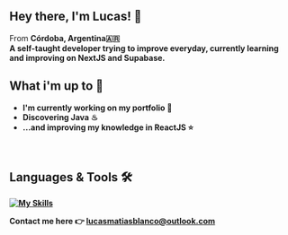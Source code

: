 ## Hey there, I'm Lucas! 👋 
From <strong>Córdoba, Argentina<strong>🇦🇷\
A self-taught developer trying to improve everyday, currently learning and improving on NextJS and Supabase. 
<br/>

## What i'm up to 🚀

- I'm currently working on my portfolio 💼
- Discovering Java ♨
- ...and improving my knowledge in ReactJS ⭐
<br/>

## Languages & Tools 🛠️

[![My Skills](https://skillicons.dev/icons?i=js,html,css,express,nextjs,figma&theme=dark)](https://skillicons.dev)
<br/>

Contact me here 👉 <lucasmatiasblanco@outlook.com>
 


<!--
**lucasmblanco/lucasmblanco** is a ✨ _special_ ✨ repository because its `README.md` (this file) appears on your GitHub profile.

Here are some ideas to get you started:

- 🔭 I’m currently working on ...
- 🌱 I’m currently learning ...
- 👯 I’m looking to collaborate on ...
- 🤔 I’m looking for help with ...
- 💬 Ask me about ...
- 📫 How to reach me: ...
- 😄 Pronouns: ...
- ⚡ Fun fact: ...
-->


